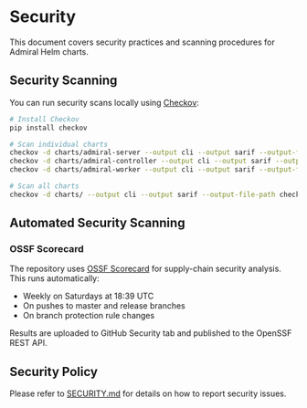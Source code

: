 # Security

This document covers security practices and scanning procedures for Admiral Helm charts.

## Security Scanning

You can run security scans locally using [Checkov](https://www.checkov.io/):

```bash
# Install Checkov
pip install checkov

# Scan individual charts
checkov -d charts/admiral-server --output cli --output sarif --output-file-path checkov-results.sarif --var-file charts/admiral-server/ci/test-values.yaml
checkov -d charts/admiral-controller --output cli --output sarif --output-file-path checkov-results.sarif --var-file charts/admiral-controller/ci/test-values.yaml
checkov -d charts/admiral-worker --output cli --output sarif --output-file-path checkov-results.sarif --var-file charts/admiral-worker/ci/test-values.yaml

# Scan all charts
checkov -d charts/ --output cli --output sarif --output-file-path checkov-results.sarif --var-file charts/admiral-server/ci/test-values.yaml --var-file charts/admiral-controller/ci/test-values.yaml --var-file charts/admiral-worker/ci/test-values.yaml
```

## Automated Security Scanning

### OSSF Scorecard

The repository uses [OSSF Scorecard](https://github.com/ossf/scorecard) for supply-chain security analysis. This runs automatically:

- Weekly on Saturdays at 18:39 UTC
- On pushes to master and release branches
- On branch protection rule changes

Results are uploaded to GitHub Security tab and published to the OpenSSF REST API.

## Security Policy

Please refer to [SECURITY.md](../SECURITY.md) for details on how to report security issues.